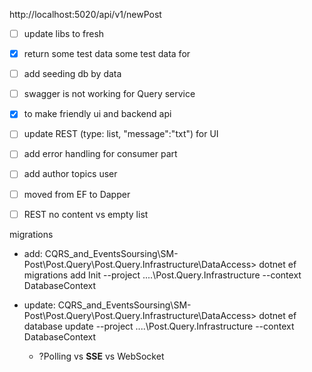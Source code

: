 http://localhost:5020/api/v1/newPost

- [ ] update libs to fresh
- [x] return some test data some test data for
- [ ] add seeding db by data
- [ ] swagger is not working for Query service
- [x] to make friendly ui and backend api
- [ ] update REST (type: list, "message":"txt") for UI

- [ ] add error handling for consumer part
- [ ] add author topics user
- [ ] moved from EF to Dapper
- [ ] REST no content vs empty list

migrations

- add:
  CQRS_and_EventsSoursing\SM-Post\Post.Query\Post.Query.Infrastructure\DataAccess>
  dotnet ef migrations add Init --project ..\..\Post.Query.Infrastructure --context DatabaseContext
- update:
  CQRS_and_EventsSoursing\SM-Post\Post.Query\Post.Query.Infrastructure\DataAccess>
  dotnet ef database update --project ..\..\Post.Query.Infrastructure --context DatabaseContext

    - ?Polling vs **SSE** vs WebSocket 